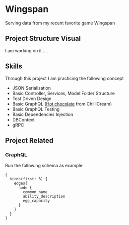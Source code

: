 # Wingspan
Serving data from my recent favorite game Wingspan

## Project Structure Visual
I am working on it ....

## Skills
Through this project I am practicing the following concept

- JSON Serialisation
- Basic Controller, Services, Model Folder Structure 
- Test Driven Design
- Basic GraphQL ([Hot chocolate](https://chillicream.com/docs/hotchocolate/v13/get-started) from ChilliCream)
- Basic GraphQL Testing
- Basic Dependencies Injection 
- DBContext
- gRPC


## Project Related
### GraphQL

Run the following schema as example
```
{
  birds(first: 3) {
    edges{
      node {
        common_name
        ability_description
        egg_capacity
      }
    }
  }
} 
```
